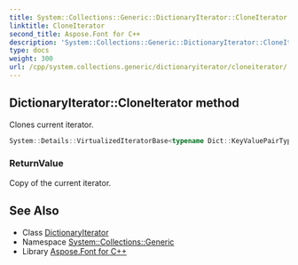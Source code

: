 ```yaml
---
title: System::Collections::Generic::DictionaryIterator::CloneIterator method
linktitle: CloneIterator
second_title: Aspose.Font for C++
description: 'System::Collections::Generic::DictionaryIterator::CloneIterator method. Clones current iterator in C++.'
type: docs
weight: 300
url: /cpp/system.collections.generic/dictionaryiterator/cloneiterator/
---
```

## DictionaryIterator::CloneIterator method


Clones current iterator.

```cpp
System::Details::VirtualizedIteratorBase<typename Dict::KeyValuePairType> * System::Collections::Generic::DictionaryIterator<Dict>::CloneIterator() const override
```


### ReturnValue

Copy of the current iterator.

## See Also

* Class [DictionaryIterator](../)
* Namespace [System::Collections::Generic](../../)
* Library [Aspose.Font for C++](../../../)
